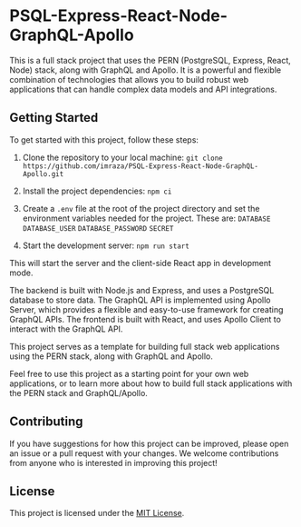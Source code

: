 # PSQL-Express-React-Node-GraphQL-Apollo

This is a full stack project that uses the PERN (PostgreSQL, Express, React, Node) stack, along with GraphQL and Apollo. It is a powerful and flexible combination of technologies that allows you to build robust web applications that can handle complex data models and API integrations.

## Getting Started

To get started with this project, follow these steps:

1. Clone the repository to your local machine:
   `git clone https://github.com/imraza/PSQL-Express-React-Node-GraphQL-Apollo.git`

2. Install the project dependencies:
   `npm ci`

3. Create a `.env` file at the root of the project directory and set the environment variables needed for the project. These are:
   `DATABASE`
   `DATABASE_USER`
   `DATABASE_PASSWORD`
   `SECRET`

4. Start the development server:
   `npm run start`

This will start the server and the client-side React app in development mode.

The backend is built with Node.js and Express, and uses a PostgreSQL database to store data. The GraphQL API is implemented using Apollo Server, which provides a flexible and easy-to-use framework for creating GraphQL APIs. The frontend is built with React, and uses Apollo Client to interact with the GraphQL API.

This project serves as a template for building full stack web applications using the PERN stack, along with GraphQL and Apollo.

Feel free to use this project as a starting point for your own web applications, or to learn more about how to build full stack applications with the PERN stack and GraphQL/Apollo.

## Contributing

If you have suggestions for how this project can be improved, please open an issue or a pull request with your changes. We welcome contributions from anyone who is interested in improving this project!

## License

This project is licensed under the [MIT License](LICENSE).
